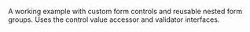 A working example with custom form controls and reusable nested form groups.
Uses the control value accessor and validator interfaces.
